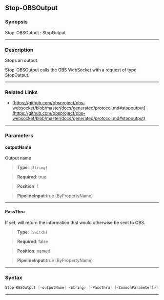 Stop-OBSOutput
--------------
### Synopsis
Stop-OBSOutput : StopOutput

---
### Description

Stops an output.


Stop-OBSOutput calls the OBS WebSocket with a request of type StopOutput.

---
### Related Links
* [https://github.com/obsproject/obs-websocket/blob/master/docs/generated/protocol.md#stopoutput](https://github.com/obsproject/obs-websocket/blob/master/docs/generated/protocol.md#stopoutput)



---
### Parameters
#### **outputName**

Output name



> **Type**: ```[String]```

> **Required**: true

> **Position**: 1

> **PipelineInput**:true (ByPropertyName)



---
#### **PassThru**

If set, will return the information that would otherwise be sent to OBS.



> **Type**: ```[Switch]```

> **Required**: false

> **Position**: named

> **PipelineInput**:true (ByPropertyName)



---
### Syntax
```PowerShell
Stop-OBSOutput [-outputName] <String> [-PassThru] [<CommonParameters>]
```
---
